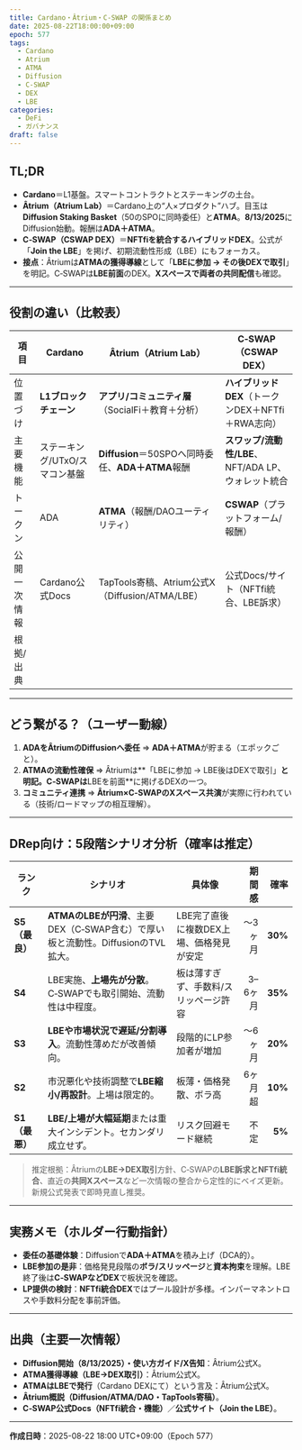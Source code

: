 ```yaml
---
title: Cardano・Âtrium・C‑SWAP の関係まとめ
date: 2025-08-22T18:00:00+09:00
epoch: 577
tags:
  - Cardano
  - Atrium
  - ATMA
  - Diffusion
  - C-SWAP
  - DEX
  - LBE
categories:
  - DeFi
  - ガバナンス
draft: false
---
```


## TL;DR
- **Cardano**＝L1基盤。スマートコントラクトとステーキングの土台。  
- **Âtrium（Atrium Lab）**＝Cardano上の“人×プロダクト”ハブ。目玉は**Diffusion Staking Basket**（50のSPOに同時委任）と**ATMA**。**8/13/2025**にDiffusion始動。報酬は**ADA＋ATMA**。  
- **C‑SWAP（CSWAP DEX）**＝**NFTfiを統合するハイブリッドDEX**。公式が「**Join the LBE**」を掲げ、初期流動性形成（LBE）にもフォーカス。  
- **接点**：Âtriumは**ATMAの獲得導線**として「**LBEに参加 → その後DEXで取引**」を明記。C‑SWAPは**LBE前面**のDEX。**Xスペースで両者の共同配信**も確認。

---

## 役割の違い（比較表）
| 項目 | Cardano | Âtrium（Atrium Lab） | C‑SWAP（CSWAP DEX） |
|---|---|---|---|
| 位置づけ | **L1ブロックチェーン** | **アプリ/コミュニティ層**（SocialFi＋教育＋分析） | **ハイブリッドDEX**（トークンDEX＋NFTfi＋RWA志向） |
| 主要機能 | ステーキング/UTxO/スマコン基盤 | **Diffusion**＝50SPOへ同時委任、**ADA＋ATMA**報酬 | **スワップ/流動性/LBE**、NFT/ADA LP、ウォレット統合 |
| トークン | ADA | **ATMA**（報酬/DAOユーティリティ） | **CSWAP**（プラットフォーム/報酬） |
| 公開一次情報 | Cardano公式Docs | TapTools寄稿、Atrium公式X（Diffusion/ATMA/LBE） | 公式Docs/サイト（NFTfi統合、LBE訴求） |
| 根拠/出典 |  |  |  |

---

## どう繋がる？（ユーザー動線）
1. **ADAをÂtriumのDiffusionへ委任** ⇒ **ADA＋ATMA**が貯まる（エポックごと）。  
2. **ATMAの流動性確保** ⇒ Âtriumは**「LBEに参加 → LBE後はDEXで取引」**と明記。C‑SWAPは**LBEを前面**に掲げるDEXの一つ。  
3. **コミュニティ連携** ⇒ **Âtrium×C‑SWAPのXスペース共演**が実際に行われている（技術/ロードマップの相互理解）。

---

## DRep向け：5段階シナリオ分析（確率は推定）
| ランク | シナリオ | 具体像 | 期間感 | 確率 |
|---|---|---|---:|---:|
| **S5（最良）** | **ATMAのLBEが円滑**、主要DEX（C‑SWAP含む）で厚い板と流動性。DiffusionのTVL拡大。 | LBE完了直後に複数DEX上場、価格発見が安定 | 〜3ヶ月 | **30%** |
| **S4** | LBE実施、**上場先が分散**。C‑SWAPでも取引開始、流動性は中程度。 | 板は薄すぎず、手数料/スリッページ許容 | 3–6ヶ月 | **35%** |
| **S3** | **LBEや市場状況で遅延/分割導入**。流動性薄めだが改善傾向。 | 段階的にLP参加者が増加 | 〜6ヶ月 | **20%** |
| **S2** | 市況悪化や技術調整で**LBE縮小/再設計**。上場は限定的。 | 板薄・価格発散、ボラ高 | 6ヶ月超 | **10%** |
| **S1（最悪）** | **LBE/上場が大幅延期**または重大インシデント。セカンダリ成立せず。 | リスク回避モード継続 | 不定 | **5%** |

> 推定根拠：Âtriumの**LBE→DEX取引**方針、C‑SWAPの**LBE訴求とNFTfi統合**、直近の**共同Xスペース**など一次情報の整合から定性的にベイズ更新。新規公式発表で即時見直し推奨。

---

## 実務メモ（ホルダー行動指針）
- **委任の基礎体験**：Diffusionで**ADA＋ATMA**を積み上げ（DCA的）。  
- **LBE参加の是非**：価格発見段階の**ボラ/スリッページ**と**資本拘束**を理解。LBE終了後は**C‑SWAPなどDEX**で板状況を確認。  
- **LP提供の検討**：**NFTfi統合DEX**ではプール設計が多様。インパーマネントロスや手数料分配を事前評価。  

---

## 出典（主要一次情報）
- **Diffusion開始（8/13/2025）・使い方ガイド/X告知**：Âtrium公式X。  
- **ATMA獲得導線（LBE→DEX取引）**：Âtrium公式X。  
- **ATMAはLBEで発行**（Cardano DEXにて）という言及：Âtrium公式X。  
- **Âtrium概説（Diffusion/ATMA/DAO・TapTools寄稿）**。  
- **C‑SWAP公式Docs（NFTfi統合・機能）**／**公式サイト（Join the LBE）**。  

---

**作成日時**：2025-08-22 18:00 UTC+09:00（Epoch 577）
